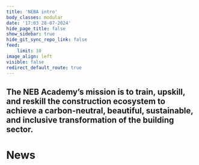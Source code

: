 ```yaml
---
title: 'NEBA intro'
body_classes: modular
date: '17:03 28-07-2024'
hide_page_title: false
show_sidebar: true
hide_git_sync_repo_link: false
feed:
    limit: 10
image_align: left
visible: false
redirect_default_route: true
---
```


## The NEB Academy’s mission is to train, upskill, and reskill the construction ecosystem to achieve a carbon-neutral, beautiful, sustainable, and inclusive transformation of the building sector.
# News